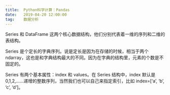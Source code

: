 ```yaml
---              
title:  Python科学计算：Pandas
date:   2019-04-20 12:00:00
tag:    数据分析
---
```

Series 和 DataFrame 这两个核心数据结构，他们分别代表着一维的序列和二维的表结构。      

Series 是个定长的字典序列。说是定长是因为在存储的时候，相当于两个 ndarray，这也是和字典结构最大的不同。因为在字典的结构里，元素的个数是不固定的。      

Series 有两个基本属性：index 和 values。在 Series 结构中，index 默认是 0,1,2,……递增的整数序列，当然我们也可以自己来指定索引，比如 index=[‘a’, ‘b’, ‘c’, ‘d’]。










